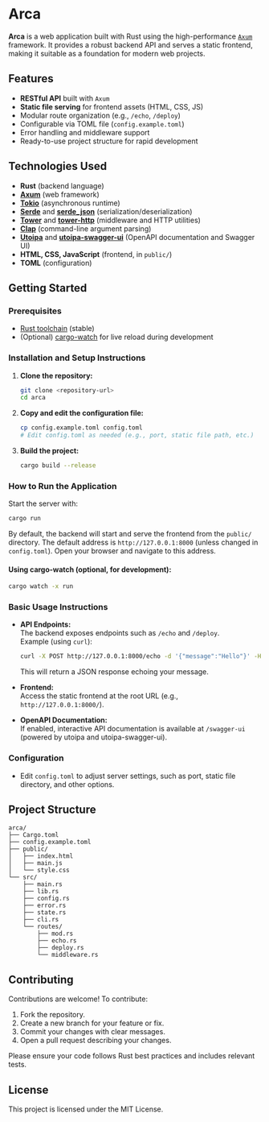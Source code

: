 # Arca

**Arca** is a web application built with Rust using the high-performance [`Axum`](https://docs.rs/axum/) framework. It provides a robust backend API and serves a static frontend, making it suitable as a foundation for modern web projects.

## Features

- **RESTful API** built with `Axum`
- **Static file serving** for frontend assets (HTML, CSS, JS)
- Modular route organization (e.g., `/echo`, `/deploy`)
- Configurable via TOML file (`config.example.toml`)
- Error handling and middleware support
- Ready-to-use project structure for rapid development

## Technologies Used

- **Rust** (backend language)
- **[Axum](https://docs.rs/axum/)** (web framework)
- **[Tokio](https://tokio.rs/)** (asynchronous runtime)
- **[Serde](https://serde.rs/)** and **[serde_json](https://docs.rs/serde_json/)** (serialization/deserialization)
- **[Tower](https://docs.rs/tower/)** and **[tower-http](https://docs.rs/tower-http/)** (middleware and HTTP utilities)
- **[Clap](https://docs.rs/clap/)** (command-line argument parsing)
- **[Utoipa](https://docs.rs/utoipa/)** and **[utoipa-swagger-ui](https://docs.rs/utoipa-swagger-ui/)** (OpenAPI documentation and Swagger UI)
- **HTML, CSS, JavaScript** (frontend, in `public/`)
- **TOML** (configuration)

## Getting Started

### Prerequisites

- [Rust toolchain](https://www.rust-lang.org/tools/install) (stable)
- (Optional) [cargo-watch](https://crates.io/crates/cargo-watch) for live reload during development

### Installation and Setup Instructions

1. **Clone the repository:**
   ```sh
   git clone <repository-url>
   cd arca
   ```

2. **Copy and edit the configuration file:**
   ```sh
   cp config.example.toml config.toml
   # Edit config.toml as needed (e.g., port, static file path, etc.)
   ```

3. **Build the project:**
   ```sh
   cargo build --release
   ```

### How to Run the Application

Start the server with:

```sh
cargo run
```

By default, the backend will start and serve the frontend from the `public/` directory. The default address is `http://127.0.0.1:8000` (unless changed in `config.toml`). Open your browser and navigate to this address.

#### Using cargo-watch (optional, for development):

```sh
cargo watch -x run
```

### Basic Usage Instructions

- **API Endpoints:**  
  The backend exposes endpoints such as `/echo` and `/deploy`.  
  Example (using `curl`):

  ```sh
  curl -X POST http://127.0.0.1:8000/echo -d '{"message":"Hello"}' -H "Content-Type: application/json"
  ```

  This will return a JSON response echoing your message.

- **Frontend:**  
  Access the static frontend at the root URL (e.g., `http://127.0.0.1:8000/`).

- **OpenAPI Documentation:**  
  If enabled, interactive API documentation is available at `/swagger-ui` (powered by utoipa and utoipa-swagger-ui).

### Configuration

- Edit `config.toml` to adjust server settings, such as port, static file directory, and other options.

## Project Structure

```
arca/
├── Cargo.toml
├── config.example.toml
├── public/
│   ├── index.html
│   ├── main.js
│   └── style.css
└── src/
    ├── main.rs
    ├── lib.rs
    ├── config.rs
    ├── error.rs
    ├── state.rs
    ├── cli.rs
    └── routes/
        ├── mod.rs
        ├── echo.rs
        ├── deploy.rs
        └── middleware.rs
```

## Contributing

Contributions are welcome! To contribute:

1. Fork the repository.
2. Create a new branch for your feature or fix.
3. Commit your changes with clear messages.
4. Open a pull request describing your changes.

Please ensure your code follows Rust best practices and includes relevant tests.

## License

This project is licensed under the MIT License.